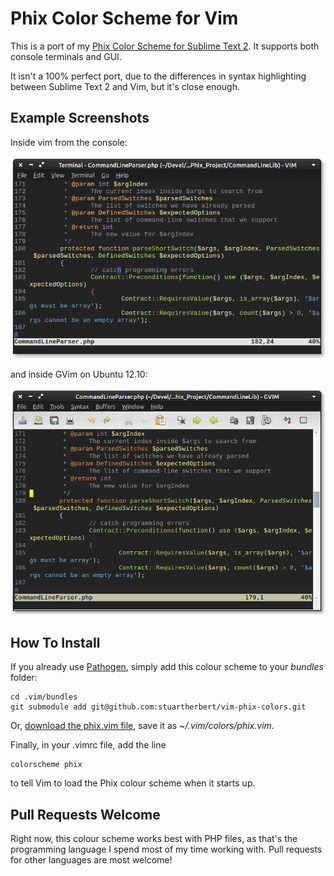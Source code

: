 # Phix Color Scheme for Vim

This is a port of my [Phix Color Scheme for Sublime Text 2](https://github.com/stuartherbert/sublime-phix-color-scheme). It supports both console terminals and GUI.

It isn't a 100% perfect port, due to the differences in syntax highlighting between Sublime Text 2 and Vim, but it's close enough.

## Example Screenshots

Inside vim from the console:

![Phix Color Scheme inside vim w/ xterm-256](examples/vim-xterm-256.png)

and inside GVim on Ubuntu 12.10:

![Phix Color Scheme inside GVim](examples/vim-gvim.png)

## How To Install

If you already use [Pathogen](https://github.com/tpope/vim-pathogen/), simply add this colour scheme to your _bundles_ folder:

    cd .vim/bundles
    git submodule add git@github.com:stuartherbert/vim-phix-colors.git

Or, [download the phix.vim file](https://raw.github.com/stuartherbert/vim-phix-colors/master/colors/phix.vim), save it as _~/.vim/colors/phix.vim_.

Finally, in your .vimrc file, add the line

    colorscheme phix

to tell Vim to load the Phix colour scheme when it starts up.

## Pull Requests Welcome

Right now, this colour scheme works best with PHP files, as that's the programming language I spend most of my time working with.  Pull requests for other languages are most welcome!